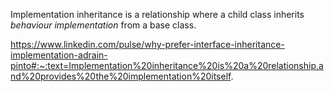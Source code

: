 Implementation inheritance is a relationship where a child class inherits *behaviour implementation* from a base class.

https://www.linkedin.com/pulse/why-prefer-interface-inheritance-implementation-adrain-pinto#:~:text=Implementation%20inheritance%20is%20a%20relationship,and%20provides%20the%20implementation%20itself.